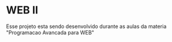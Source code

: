 # WEB II

Esse projeto esta sendo desenvolvido durante as aulas da materia "Programacao Avancada para WEB"

